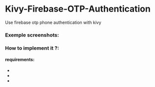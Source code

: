# Kivy-Firebase-OTP-Authentication
Use firebase otp phone authentication with kivy

### Exemple screenshots:


### How to implement it ?:

#### requirements:
-
-
-



